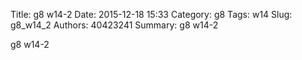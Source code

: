 Title: g8 w14-2
Date: 2015-12-18 15:33
Category: g8
Tags: w14
Slug: g8_w14_2
Authors: 40423241
Summary: g8 w14-2

g8 w14-2


<!-- 導入 brython.js -->

<script type="text/javascript" src="js/Brython3.2.3-20151122-082712/G8.js"></script>

<!-- 啟動 brython() -->

<script>
window.onload=function(){
brython(1);
}
</script>

<!-- 以下利用 Brython 程式執行繪圖 -->

<canvas id="plotarea" width="200" height="200"></canvas>

<script type="text/python3">
# 導入 doc
from browser import document as doc
from browser import console
import math

# 準備繪圖畫布
canvas = doc["plotarea"]
ctx = canvas.getContext("2d")

# 開始畫直線
for i in range(11):
    ctx.beginPath()
    ctx.lineWidth = 5
    ctx.moveTo(0,0+i*20 )
    ctx.lineTo(200,0+i*20 )
    ctx.strokeStyle = "#0000ff"
    ctx.stroke()
for i in range(11):
    ctx.beginPath()
    ctx.lineWidth = 5
    ctx.moveTo(0+i*20, 0)
    ctx.lineTo(0+i*20, 200)
    ctx.strokeStyle = "#FF0000"
    ctx.stroke()


</script>


<script>
window.onload=function(){
brython(1);
}
</script>


